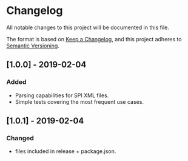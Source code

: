 # Changelog
All notable changes to this project will be documented in this file.

The format is based on [Keep a Changelog](https://keepachangelog.com/en/1.0.0/),
and this project adheres to [Semantic Versioning](https://semver.org/spec/v2.0.0.html).

## [1.0.0] - 2019-02-04
### Added
- Parsing capabilities for SPI XML files.
- Simple tests covering the most frequent use cases.

## [1.0.1] - 2019-02-04
### Changed
- files included in release + package.json.
